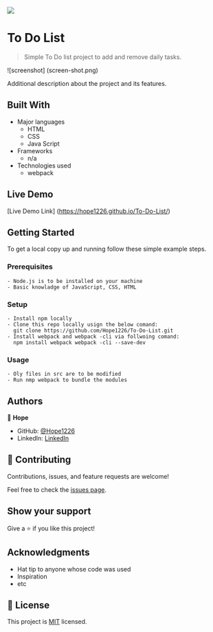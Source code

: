 ![](https://img.shields.io/badge/Microverse-blueviolet)

# To Do List

> Simple To Do list project to add and remove daily tasks.

![screenshot] (screen-shot.png) 

Additional description about the project and its features.

## Built With

- Major languages
  - HTML
  - CSS
  - Java Script
- Frameworks
  - n/a
- Technologies used
  - webpack

## Live Demo

[Live Demo Link] (https://hope1226.github.io/To-Do-List/)


## Getting Started


To get a local copy up and running follow these simple example steps.

### Prerequisites
    - Node.js is to be installed on your machine
    - Basic knowladge of JavaScript, CSS, HTML

### Setup
    - Install npm locally
    - Clone this repo locally usign the below comand:
      git clone https://github.com/Hope1226/To-Do-List.git
    - Install webpack and webpack -cli via follwoing comand:
      npm install webpack webpack -cli --save-dev

### Usage
    - Oly files in src are to be modified
    - Run nmp webpack to bundle the modules


## Authors

👤 **Hope**

- GitHub: [@Hope1226](https://github.com/Hope1226)
- LinkedIn: [LinkedIn](https://www.linkedin.com/in/umidjon-ustabaev-03b92b11a/)


## 🤝 Contributing

Contributions, issues, and feature requests are welcome!

Feel free to check the [issues page](../../issues/).

## Show your support

Give a ⭐️ if you like this project!

## Acknowledgments

- Hat tip to anyone whose code was used
- Inspiration
- etc

## 📝 License

This project is [MIT](./MIT.md) licensed.
